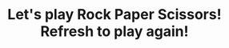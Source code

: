 <!DOCTYPE html>
<html lang="en-us">

<head>
    <meta charset="UTF-8" />
    <title>Rock Paper Scissors</title>
</head>

<!--Rock Paper Scissors Class Exercise, UC Berkeley Extension-->

<!--I worked with other two groupmate to try out few steps/ functions. Then we joined bach the class and walked through the whole exercise with the instructor-->

<body>
    <h1 style="text-align:center; margin-top:20%;">
        Let's play Rock Paper Scissors!<br />Refresh to play again!
    </h1>
    <script type="text/javascript">
        // Create an array of the three game choices (Rock, Paper, or Scissors)
        var gameChoices = ['r', 'p', 's'];
        // Create variables to hold the number of wins, losses, and ties. They start at 0.
        var wins = 0;
        var losses = 0;
        var ties = 0;
        for (var i = 0; i < 3; i++) {
            // Randomly choose a choice from the gameChoices array. This is the computer's turn.
            var computerTurn =
                gameChoices[Math.floor(Math.random() * gameChoices.length)];
            // Collect the user's response and convert to lower case. This is the user's turn.
            var userTurn = prompt('Enter r, p, or s to play!');
            userTurn = userTurn.toLowerCase();
            // Create the game logic to run if the user chooses a valid game choice
            if (userTurn === 'r' || userTurn === 'p' || userTurn === 's') {
                alert('The computer chose ' + computerTurn);
                // Win/lose conditions:
                if (
                    (userTurn === 'r' && computerTurn === 's') ||
                    (userTurn === 's' && computerTurn === 'p') ||
                    (userTurn === 'p' && computerTurn === 'r')
                ) {
                    wins++;
                    alert("You've won " + wins + ' time(s)!');
                } else if (userTurn === computerTurn) {
                    ties++;
                    alert("You've tied " + ties + ' time(s).');
                } else {
                    losses++;
                    alert("You've lost " + losses + ' time(s).');
                }
            } else {
                alert("Please choose 'r', 'p' or 's'!");
            }
        }
        // When the game is over, alert the final total to the user. We can use the \n character to make a line break.
        alert(
            'Total wins: ' +
            wins +
            '\nTotal ties: ' +
            ties +
            '\nTotal losses: ' +
            losses
        );

    </script>
</body>

</html>
